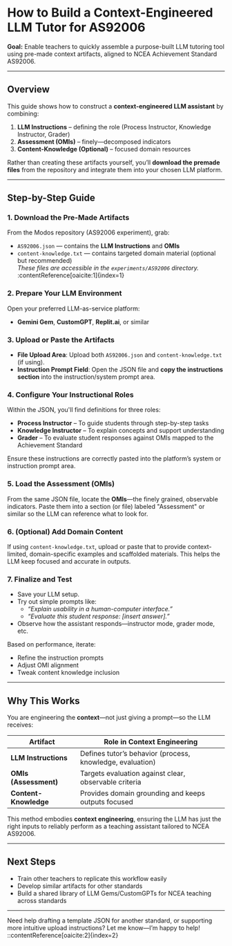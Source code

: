 # How to Build a Context-Engineered LLM Tutor for AS92006

**Goal:** Enable teachers to quickly assemble a purpose-built LLM tutoring tool using pre-made context artifacts, aligned to NCEA Achievement Standard AS92006.

---

##  Overview

This guide shows how to construct a **context-engineered LLM assistant** by combining:

1. **LLM Instructions** – defining the role (Process Instructor, Knowledge Instructor, Grader)  
2. **Assessment (OMIs)** – finely—decomposed indicators  
3. **Content-Knowledge (Optional)** – focused domain resources  

Rather than creating these artifacts yourself, you’ll **download the premade files** from the repository and integrate them into your chosen LLM platform.

---

##  Step-by-Step Guide

### 1. Download the Pre-Made Artifacts

From the Modos repository (AS92006 experiment), grab:

- `AS92006.json` — contains the **LLM Instructions** and **OMIs**
- `content-knowledge.txt` — contains targeted domain material (optional but recommended)  
  *These files are accessible in the `experiments/AS92006` directory.* :contentReference[oaicite:1]{index=1}

### 2. Prepare Your LLM Environment

Open your preferred LLM-as-service platform:
- **Gemini Gem**, **CustomGPT**, **Replit.ai**, or similar

### 3. Upload or Paste the Artifacts

- **File Upload Area**: Upload both `AS92006.json` and `content-knowledge.txt` (if using).
- **Instruction Prompt Field**: Open the JSON file and **copy the instructions section** into the instruction/system prompt area.

### 4. Configure Your Instructional Roles

Within the JSON, you'll find definitions for three roles:

- **Process Instructor** – To guide students through step-by-step tasks
- **Knowledge Instructor** – To explain concepts and support understanding
- **Grader** – To evaluate student responses against OMIs mapped to the Achievement Standard

Ensure these instructions are correctly pasted into the platform’s system or instruction prompt area.

### 5. Load the Assessment (OMIs)

From the same JSON file, locate the **OMIs**—the finely grained, observable indicators. Paste them into a section (or file) labeled "Assessment" or similar so the LLM can reference what to look for.

### 6. (Optional) Add Domain Content

If using `content-knowledge.txt`, upload or paste that to provide context-limited, domain-specific examples and scaffolded materials. This helps the LLM keep focused and accurate in outputs.

### 7. Finalize and Test

- Save your LLM setup.
- Try out simple prompts like:
  - *“Explain usability in a human-computer interface.”*
  - *“Evaluate this student response: [insert answer].”*
- Observe how the assistant responds—instructor mode, grader mode, etc.

Based on performance, iterate:
- Refine the instruction prompts
- Adjust OMI alignment
- Tweak content knowledge inclusion

---

##  Why This Works

You are engineering the **context**—not just giving a prompt—so the LLM receives:

| Artifact              | Role in Context Engineering                                 |
|-----------------------|-------------------------------------------------------------|
| **LLM Instructions**  | Defines tutor’s behavior (process, knowledge, evaluation)    |
| **OMIs (Assessment)** | Targets evaluation against clear, observable criteria        |
| **Content-Knowledge** | Provides domain grounding and keeps outputs focused           |

This method embodies **context engineering**, ensuring the LLM has just the right inputs to reliably perform as a teaching assistant tailored to NCEA AS92006.

---

##  Next Steps

- Train other teachers to replicate this workflow easily
- Develop similar artifacts for other standards
- Build a shared library of LLM Gems/CustomGPTs for NCEA teaching across standards

---

Need help drafting a template JSON for another standard, or supporting more intuitive upload instructions? Let me know—I’m happy to help!
::contentReference[oaicite:2]{index=2}
